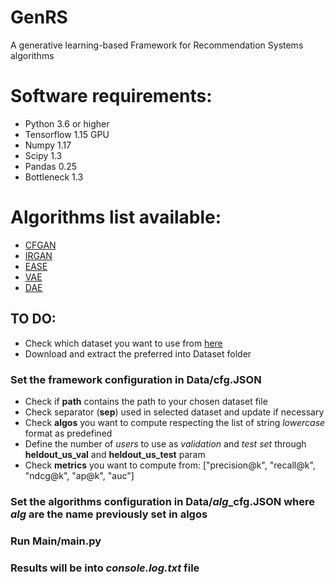 # GenRS
A generative learning-based Framework for Recommendation Systems algorithms

# Software requirements:
- Python 3.6 or higher
- Tensorflow 1.15 GPU
- Numpy 1.17
- Scipy 1.3
- Pandas 0.25
- Bottleneck 1.3

# Algorithms list available:
- [CFGAN](https://dl.acm.org/doi/pdf/10.1145/3269206.3271743?casa_token=INiS3p2UrDAAAAAA:EQRrS7IBusVt_F8IYiAUtsIGGHHd17ki69QEcNkJwFkq5PuiBvX96OzC8CVcoWEkqhckTg8X7f4)
- [IRGAN](https://arxiv.org/pdf/1705.10513.pdf)
- [EASE](https://arxiv.org/pdf/1905.03375.pdf)
- [VAE](https://arxiv.org/pdf/1802.05814)
- [DAE](https://arxiv.org/pdf/1802.05814)


## TO DO:
- Check which dataset you want to use from [here](https://drive.google.com/drive/u/2/folders/1mX0QMJ8kHTlU-ziK95SWvZb0ehjl5FWb)
- Download and extract the preferred into Dataset folder

### Set the framework configuration in Data/cfg.JSON
- Check if **path** contains the path to your chosen dataset file 
- Check separator (**sep**) used in selected dataset and update if necessary
- Check **algos** you want to compute respecting the list of string *lowercase* format as predefined
- Define the number of *users* to use as *validation* and *test set* through **heldout_us_val** and **heldout_us_test** param
- Check **metrics** you want to compute from: ["precision@k", "recall@k", "ndcg@k", "ap@k", "auc"]

### Set the algorithms configuration in Data/*alg*_cfg.JSON where *alg* are the name previously set in **algos**

### Run Main/main.py

### Results will be into *console.log.txt* file



